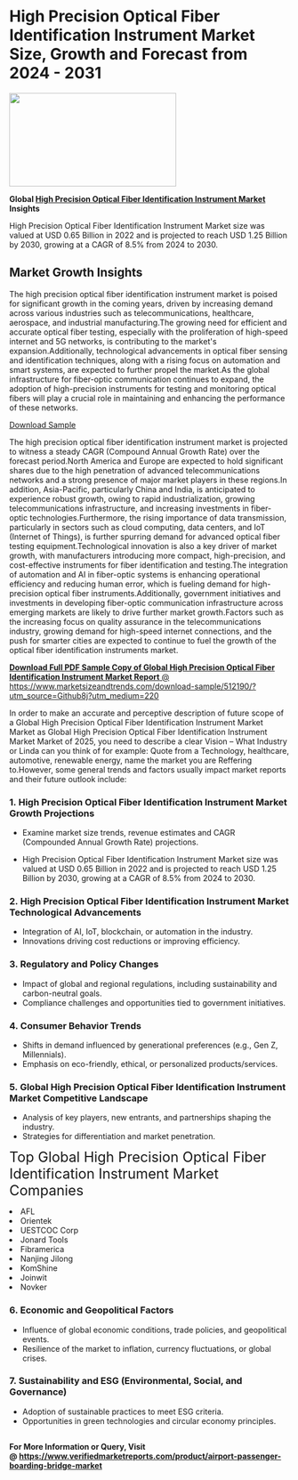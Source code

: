 <H1>High Precision Optical Fiber Identification Instrument Market Size, Growth and Forecast from 2024 - 2031</H1><img class="aligncenter size-medium wp-image-584254" src="https://thirdeyenews.in/wp-content/uploads/2024/09/Global-Market-Research-300x168.jpeg" alt="" width="300" height="168" /><p><strong>Global&nbsp;<a href="https://www.marketsizeandtrends.com/download-sample/512190/?utm_source=Github8j?utm_medium=220">High Precision Optical Fiber Identification Instrument Market</a> Insights</strong></p><p>High Precision Optical Fiber Identification Instrument Market size was valued at USD 0.65 Billion in 2022 and is projected to reach USD 1.25 Billion by 2030, growing at a CAGR of 8.5% from 2024 to 2030.</p><p><h2>Market Growth Insights</h2> <p>The high precision optical fiber identification instrument market is poised for significant growth in the coming years, driven by increasing demand across various industries such as telecommunications, healthcare, aerospace, and industrial manufacturing.The growing need for efficient and accurate optical fiber testing, especially with the proliferation of high-speed internet and 5G networks, is contributing to the market's expansion.Additionally, technological advancements in optical fiber sensing and identification techniques, along with a rising focus on automation and smart systems, are expected to further propel the market.As the global infrastructure for fiber-optic communication continues to expand, the adoption of high-precision instruments for testing and monitoring optical fibers will play a crucial role in maintaining and enhancing the performance of these networks.</p> <p><a href="#">Download Sample</a></p> <p>The high precision optical fiber identification instrument market is projected to witness a steady CAGR (Compound Annual Growth Rate) over the forecast period.North America and Europe are expected to hold significant shares due to the high penetration of advanced telecommunications networks and a strong presence of major market players in these regions.In addition, Asia-Pacific, particularly China and India, is anticipated to experience robust growth, owing to rapid industrialization, growing telecommunications infrastructure, and increasing investments in fiber-optic technologies.Furthermore, the rising importance of data transmission, particularly in sectors such as cloud computing, data centers, and IoT (Internet of Things), is further spurring demand for advanced optical fiber testing equipment.Technological innovation is also a key driver of market growth, with manufacturers introducing more compact, high-precision, and cost-effective instruments for fiber identification and testing.The integration of automation and AI in fiber-optic systems is enhancing operational efficiency and reducing human error, which is fueling demand for high-precision optical fiber instruments.Additionally, government initiatives and investments in developing fiber-optic communication infrastructure across emerging markets are likely to drive further market growth.Factors such as the increasing focus on quality assurance in the telecommunications industry, growing demand for high-speed internet connections, and the push for smarter cities are expected to continue to fuel the growth of the optical fiber identification instruments market.<p><a href="#"></p><p><span class=""><strong>Download Full PDF Sample Copy of Global High Precision Optical Fiber Identification Instrument Market Report</strong> @ <a href="https://www.marketsizeandtrends.com/download-sample/512190/?utm_source=Github8j?utm_medium=220" target="_blank">https://www.marketsizeandtrends.com/download-sample/512190/?utm_source=Github8j?utm_medium=220</a></span></p><p>In order to make an accurate and perceptive description of future scope of a Global&nbsp;High Precision Optical Fiber Identification Instrument Market Market as Global&nbsp;High Precision Optical Fiber Identification Instrument Market Market of 2025, you need to describe a clear Vision &ndash; What Industry or Linda can you think of for example: Quote from a Technology, healthcare, automotive, renewable energy, name the market you are Reffering to.However, some general trends and factors usually impact market reports and their future outlook include:</p><h3>1.&nbsp;<strong>High Precision Optical Fiber Identification Instrument Market Growth Projections</strong></h3><ul><li>Examine market size trends, revenue estimates and CAGR (Compounded Annual Growth Rate) projections.</li><li><p>High Precision Optical Fiber Identification Instrument Market size was valued at USD 0.65 Billion in 2022 and is projected to reach USD 1.25 Billion by 2030, growing at a CAGR of 8.5% from 2024 to 2030.</p></li></ul><h3>2.&nbsp;<strong>High Precision Optical Fiber Identification Instrument Market Technological Advancements</strong></h3><ul><li>Integration of AI, IoT, blockchain, or automation in the industry.</li><li>Innovations driving cost reductions or improving efficiency.</li></ul><h3>3.&nbsp;<strong>Regulatory and Policy Changes</strong></h3><ul><li>Impact of global and regional regulations, including sustainability and carbon-neutral goals.</li><li>Compliance challenges and opportunities tied to government initiatives.</li></ul><h3>4.&nbsp;<strong>Consumer Behavior Trends</strong></h3><ul><li>Shifts in demand influenced by generational preferences (e.g., Gen Z, Millennials).</li><li>Emphasis on eco-friendly, ethical, or personalized products/services.</li></ul><h3>5.&nbsp;<strong>Global High Precision Optical Fiber Identification Instrument Market Competitive Landscape</strong></h3><ul><li>Analysis of key players, new entrants, and partnerships shaping the industry.</li><li>Strategies for differentiation and market penetration.</li></ul><p data-pm-slice="1 1 []"><span style="color: inherit; font-family: inherit; font-size: 25px;">Top Global High Precision Optical Fiber Identification Instrument Market Companies</span></p><div class="" data-test-id=""><p><li>AFL</li><li> Orientek</li><li> UESTCOC Corp</li><li> Jonard Tools</li><li> Fibramerica</li><li> Nanjing Jilong</li><li> KomShine</li><li> Joinwit</li><li> Novker</li></p></div><h3>6.&nbsp;<strong>Economic and Geopolitical Factors</strong></h3><ul><li>Influence of global economic conditions, trade policies, and geopolitical events.</li><li>Resilience of the market to inflation, currency fluctuations, or global crises.</li></ul><h3>7.&nbsp;<strong>Sustainability and ESG (Environmental, Social, and Governance)</strong></h3><ul><li>Adoption of sustainable practices to meet ESG criteria.</li><li>Opportunities in green technologies and circular economy principles.</li></ul><h2><strong style="font-size: 14px;">For More Information or Query, Visit @&nbsp;</strong><a style="background-color: #ffffff; font-size: 14px;" href="https://www.marketsizeandtrends.com/report/high-precision-optical-fiber-identification-instrument-market/" target="_blank">https://www.verifiedmarketreports.com/product/airport-passenger-boarding-bridge-market</a></h2>